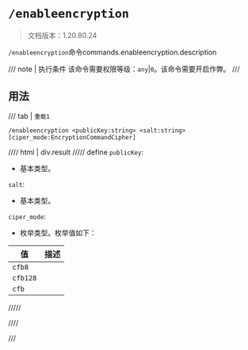 # `/enableencryption`

> 文档版本：1.20.80.24

`/enableencryption`命令commands.enableencryption.description

/// note | 执行条件
该命令需要权限等级：`any`|`0`。该命令需要开启作弊。
///

## 用法

/// tab | `重载1`
```mcfunction
/enableencryption <publicKey:string> <salt:string> [ciper_mode:EncryptionCommandCipher]
```

//// html | div.result
///// define
`publicKey`: <!-- md:samp string -->

- 基本类型。

`salt`: <!-- md:samp string -->

- 基本类型。

`ciper_mode`: <!-- md:samp EncryptionCommandCipher -->

- 枚举类型。枚举值如下：

|值|描述|
|---|---|
|`cfb8`||
|`cfb128`||
|`cfb`||



/////

////

///
